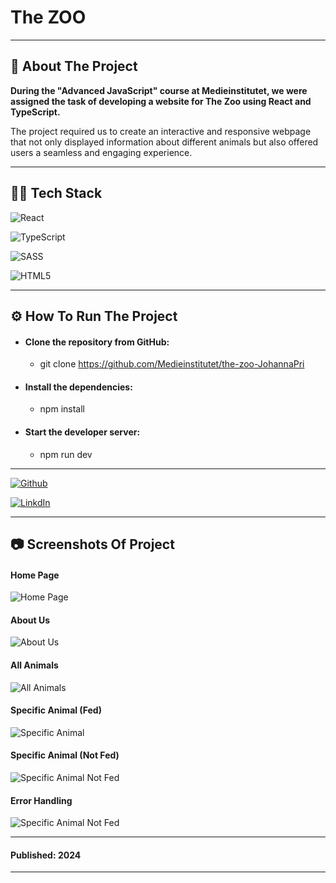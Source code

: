 # The ZOO 

---

## 📄 About The Project 

**During the "Advanced JavaScript" course at Medieinstitutet, we were assigned the task of developing a website for The Zoo using React and TypeScript.**

The project required us to create an interactive and responsive webpage that not only displayed information about different animals but also offered users a seamless and engaging experience.

---

## 👩‍💻 Tech Stack 

![React](https://img.shields.io/badge/react-%2320232a.svg?style=for-the-badge&logo=react&logoColor=%2361DAFB)

![TypeScript](https://img.shields.io/badge/typescript-%23007ACC.svg?style=for-the-badge&logo=typescript&logoColor=white)

![SASS](https://img.shields.io/badge/SASS-hotpink.svg?style=for-the-badge&logo=SASS&logoColor=white)

![HTML5](https://img.shields.io/badge/HTML5-E34F26?style=for-the-badge&logo=html5&logoColor=white)

---

## ⚙️ How To Run The Project

- #### **Clone the repository from GitHub:**
    - git clone https://github.com/Medieinstitutet/the-zoo-JohannaPri

- #### **Install the dependencies:**
    - npm install

- #### **Start the developer server:**
    - npm run dev

---

[![Github](https://img.shields.io/badge/Johanna%20Prinz-100000?style=for-the-badge&logo=github&logoColor=white)](https://github.com/JohannaPri)

[![LinkdIn](https://img.shields.io/badge/Johanna%20Prinz-0077B5?style=for-the-badge&logo=linkedin&logoColor=white)](https://www.linkedin.com/in/johanna-prinz-246b45165/)

---

## 📷 Screenshots Of Project

#### Home Page
![Home Page](/public/screenshots/homePage.png)

#### About Us
![About Us](/public/screenshots/AboutUs.png)

#### All Animals
![All Animals](/public/screenshots/AllAnimals.png)

#### Specific Animal (Fed)
![Specific Animal](/public/screenshots/SpecificAnimalFed.png) 

#### Specific Animal (Not Fed)
![Specific Animal Not Fed](/public/screenshots/SpecificAnimalNotFed.png)

#### Error Handling
![Specific Animal Not Fed](/public/screenshots/error.png)

---

#### Published: 2024

---